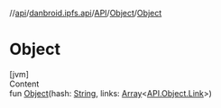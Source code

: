 //[api](../../../index.md)/[danbroid.ipfs.api](../../index.md)/[API](../index.md)/[Object](index.md)/[Object](-object.md)



# Object  
[jvm]  
Content  
fun [Object](-object.md)(hash: [String](https://kotlinlang.org/api/latest/jvm/stdlib/kotlin/-string/index.html), links: [Array](https://kotlinlang.org/api/latest/jvm/stdlib/kotlin/-array/index.html)<[API.Object.Link](-link/index.md)>)  



